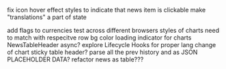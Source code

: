 fix icon hover effect
styles to indicate that news item is clickable
make "translations" a part of state

add flags to currencies
test across different browsers
styles of charts need to match with respecitve row bg color
loading indicator for charts
NewsTableHeader async?
explore Lifecycle Hooks for proper lang change of chart
sticky table header?
parse all the prev history and as JSON
PLACEHOLDER DATA?
refactor news as table???